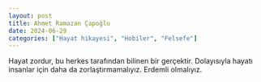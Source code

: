 ```yaml
---
layout: post
title: Ahmet Ramazan Çapoğlu
date: 2024-06-29
categories: ["Hayat hikayesi", "Hobiler", "Felsefe"]
---
```


Hayat zordur, bu herkes tarafından bilinen bir gerçektir. Dolayısıyla hayatı insanlar için daha da zorlaştırmamalıyız. Erdemli olmalıyız.